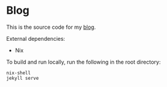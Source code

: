 # Blog

This is the source code for my [blog](http://blog.ndk.io).

External dependencies:

* Nix

To build and run locally, run the following in the root directory:

```
nix-shell
jekyll serve
```
